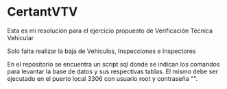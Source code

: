 # CertantVTV
Esta es mi resolución para el ejercicio propuesto de Verificación Técnica Vehicular

Solo falta realizar la baja de Vehiculos, Inspecciones e Inspectores

En el repositorio se encuentra un script sql donde se indican los comandos para levantar la base de datos y sus respectivas tablas.
El mismo debe ser ejecutado en el puerto local 3306 con usuario root y contraseña "".

